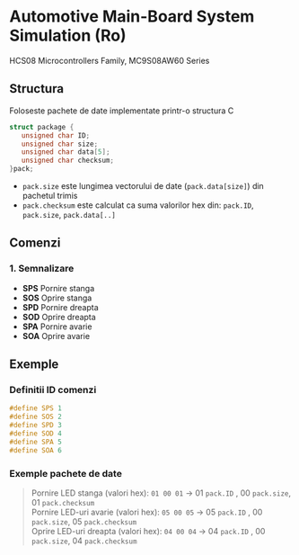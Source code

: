 # Automotive Main-Board System Simulation (Ro)
HCS08 Microcontrollers Family, MC9S08AW60 Series

## Structura
Foloseste pachete de date implementate printr-o structura C

```c
struct package {
   unsigned char ID;
   unsigned char size;
   unsigned char data[5];
   unsigned char checksum;
}pack;
```

* ```pack.size``` este lungimea vectorului de date (```pack.data[size]```) din pachetul trimis  
* ```pack.checksum``` este calculat ca suma valorilor hex din: ```pack.ID```, ```pack.size```, ```pack.data[..]``` 

## Comenzi
### 1. Semnalizare 
* **SPS** Pornire stanga  
* **SOS** Oprire stanga  
* **SPD** Pornire dreapta  
* **SOD** Oprire dreapta  
* **SPA** Pornire avarie  
* **SOA** Oprire avarie 

## Exemple
### Definitii ID comenzi
```c
#define SPS 1  
#define SOS 2  
#define SPD 3  
#define SOD 4  
#define SPA 5  
#define SOA 6  
```

### Exemple pachete de date
> Pornire LED stanga (valori hex): ```01 00 01``` -> 01 ```pack.ID``` , 00 ```pack.size```, 01 ```pack.checksum```  
> Pornire LED-uri avarie (valori hex): ```05 00 05``` -> 05 ```pack.ID``` , 00 ```pack.size```, 05 ```pack.checksum```  
> Oprire LED-uri dreapta (valori hex): ```04 00 04``` -> 04 ```pack.ID``` , 00 ```pack.size```, 04 ```pack.checksum```  


